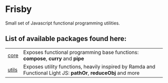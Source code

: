 # Frisby

Small set of Javascript functional programming utilities.

## List of available packages found here:

|                         |                                                                                                                  |
| ----------------------- | ---------------------------------------------------------------------------------------------------------------- |
| [core](packages/core)   | Exposes functional programming base functions: **compose**, **curry** and **pipe**                               |
| [utils](packages/utils) | Exposes utility functions, heavily inspired by Ramda and Functional Light JS: **pathOr**, **reduceObj** and more |
